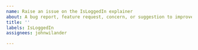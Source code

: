 ```yaml
---
name: Raise an issue on the IsLoggedIn explainer
about: A bug report, feature request, concern, or suggestion to improve the explainer
title: ''
labels: IsLoggedIn
assignees: johnwilander

---
```



